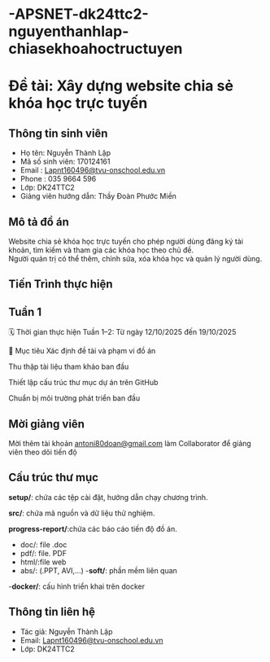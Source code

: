 # -APSNET-dk24ttc2-nguyenthanhlap-chiasekhoahoctructuyen
# Đề tài: Xây dựng website chia sẻ khóa học trực tuyến

## Thông tin sinh viên
- Họ tên: Nguyễn Thành Lập  
- Mã số sinh viên:  170124161
- Email : Lapnt160496@tvu-onschool.edu.vn
- Phone : 035 9664 596 
- Lớp: DK24TTC2
- Giảng viên hướng dẫn: Thầy Đoàn Phước Miền

## Mô tả đồ án
Website chia sẻ khóa học trực tuyến cho phép người dùng đăng ký tài khoản, tìm kiếm và tham gia các khóa học theo chủ đề.  
Người quản trị có thể thêm, chỉnh sửa, xóa khóa học và quản lý người dùng.

## Tiến Trình thực hiện 

## Tuần 1 
🗓️ Thời gian thực hiện
Tuần 1–2: Từ ngày 12/10/2025 đến 19/10/2025

🎯 Mục tiêu
Xác định đề tài và phạm vi đồ án

Thu thập tài liệu tham khảo ban đầu

Thiết lập cấu trúc thư mục dự án trên GitHub

Chuẩn bị môi trường phát triển ban đầu
## Mời giảng viên
Mời thêm tài khoản antoni80doan@gmail.com làm Collaborator để giảng viên theo dõi tiến độ

## Cấu trúc thư mục
**setup/**: chứa các tệp cài đặt, hướng dẫn chạy chương trình.

**src/**: chứa mã nguồn và dữ liệu thử nghiệm.

**progress-report/**:chứa các báo cáo tiến độ đồ án.
  - doc/: file .doc
  - pdf/: file. PDF
  - html/:file web
  - abs/: (.PPT, AVI,...)
-**soft/**: phần mềm liên quan

-**docker/**: cấu hình triển khai trên docker

## Thông tin liên hệ
- Tác giả: Nguyễn Thành Lập
- Email: Lapnt160496@tvu-onschool.edu.vn
- Lớp: DK24TTC2

